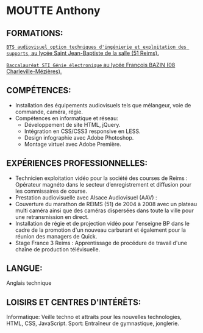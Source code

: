 # MOUTTE Anthony

## FORMATIONS:

[`BTS audiovisuel option techniques d'ingénierie et exploitation des supports`, au lycée Saint Jean-Baptiste de la salle (51 Reims).](formations/02-bts.md)

[`Baccalauréat STI Génie électronique` au lycée François BAZIN (08 Charleville-Mézières).](formations/01-baccalaureat.md)

## COMPÉTENCES:

 - Installation des équipements audiovisuels tels que mélangeur, voie de commande, caméra, régie.
 - Compétences en informatique et réseau:
   - Développement de site HTML, jQuery.
   - Intégration en CSS/CSS3 responsive en LESS.
   - Design infographie avec Adobe Photoshop.
   - Montage virtuel avec Adobe Première.
   
## EXPÉRIENCES PROFESSIONNELLES:

 - Technicien exploitation vidéo pour la société des courses de Reims : Opérateur magnéto dans le secteur d’enregistrement et diffusion pour les commissaires de course.
 - Prestation audiovisuelle avec Alsace Audiovisuel (AAV) :
 - Couverture du marathon de REIMS (51) de 2004 à 2008 avec un plateau multi caméra ainsi que des caméras dispersées dans toute la ville pour une retransmission en direct.
 - Installation de régie et de projection vidéo pour l'enseigne BP dans le cadre de la promotion d'un nouveau carburant et également pour la réunion des managers de Quick.
 - Stage France 3 Reims : Apprentissage de procédure de travail d'une chaîne de production télévisuelle.

## LANGUE:

Anglais technique

## LOISIRS ET CENTRES D'INTÉRÊTS:

Informatique: Veille techno et attraits pour les nouvelles technologies, HTML, CSS, JavaScript.
Sport: Entraîneur de gymnastique, jonglerie.
